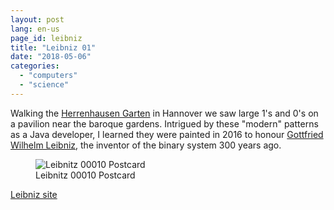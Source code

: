 ```yaml
---
layout: post
lang: en-us
page_id: leibniz
title: "Leibniz 01"
date: "2018-05-06"
categories:
  - "computers"
  - "science"
---
```


Walking the [Herrenhausen Garten](http://www.herrenhaeuser-gaerten.de) in Hannover we saw large 1's and 0's on a pavilion
near the baroque gardens. Intrigued by these "modern" patterns as a Java developer, I
learned they were painted in 2016 to honour [Gottfried Wilhelm Leibniz](http://leibniz-binary.com), the
inventor of the binary system 300 years ago.

<figure><img src='{{ "/assets//img/blog/Leibniz-E-01000101.jpg" | relative_url }}' alt="Leibnitz 00010 Postcard" class='img-fluid'><figcaption class="kleiner">Leibnitz 00010 Postcard</figcaption></figure>

[Leibniz site](http://leibniz-binary.com/binaercode-alphabet)

